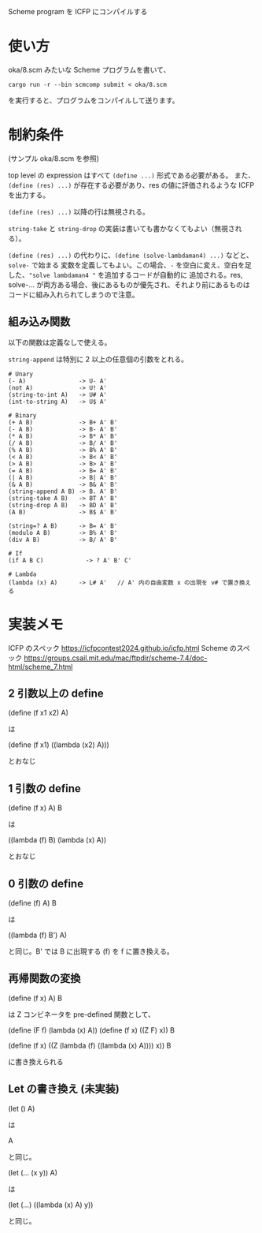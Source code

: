 Scheme program を ICFP にコンパイルする

# 使い方

oka/8.scm みたいな Scheme プログラムを書いて、

`cargo run -r --bin scmcomp submit < oka/8.scm`

を実行すると、プログラムをコンパイルして送ります。

# 制約条件

(サンプル oka/8.scm を参照)

top level の expression はすべて `(define ...)` 形式である必要がある。
また、`(define (res) ...)` が存在する必要があり、res の値に評価されるような ICFP を出力する。

`(define (res) ...)` 以降の行は無視される。

`string-take` と `string-drop` の実装は書いても書かなくてもよい（無視される）。

`(define (res) ...)` の代わりに、`(define (solve-lambdaman4) ...)` などと、`solve-` で始まる
変数を定義してもよい。この場合、`-` を空白に変え、空白を足した、`"solve lambdaman4 "` を追加するコードが自動的に
追加される。res, solve-... が両方ある場合、後にあるものが優先され、それより前にあるものはコードに組み入れられてしまうので注意。

## 組み込み関数

以下の関数は定義なしで使える。

`string-append` は特別に 2 以上の任意個の引数をとれる。

```
# Unary
(- A)               -> U- A'
(not A)             -> U! A'
(string-to-int A)   -> U# A'
(int-to-string A)   -> U$ A'

# Binary
(+ A B)             -> B+ A' B'
(- A B)             -> B- A' B'
(* A B)             -> B* A' B'
(/ A B)             -> B/ A' B'
(% A B)             -> B% A' B'
(< A B)             -> B< A' B'
(> A B)             -> B> A' B'
(= A B)             -> B= A' B'
(| A B)             -> B| A' B'
(& A B)             -> B& A' B'
(string-append A B) -> B. A' B'
(string-take A B)   -> BT A' B'
(string-drop A B)   -> BD A' B'
(A B)               -> B$ A' B'

(string=? A B)      -> B= A' B'
(modulo A B)        -> B% A' B'
(div A B)           -> B/ A' B'

# If
(if A B C)            -> ? A' B' C'

# Lambda
(lambda (x) A)      -> L# A'   // A' 内の自由変数 x の出現を v# で置き換える
```

# 実装メモ

ICFP のスペック https://icfpcontest2024.github.io/icfp.html
Scheme のスペック https://groups.csail.mit.edu/mac/ftpdir/scheme-7.4/doc-html/scheme_7.html

## 2 引数以上の define

(define (f x1 x2) A)

は

(define (f x1) ((lambda (x2) A)))

とおなじ

## 1 引数の define

(define (f x) A) B

は

((lambda (f) B) (lambda (x) A))

とおなじ

## 0 引数の define

(define (f) A) B

は

((lambda (f) B') A)

と同じ。B' では B に出現する (f) を f に置き換える。

## 再帰関数の変換

(define (f x) A) B

は
Z コンビネータを pre-defined 関数として、

(define (F f) (lambda (x) A))
(define (f x) ((Z F) x))
B

(define (f x) ((Z (lambda (f) ((lambda (x) A)))) x))
B

に書き換えられる

## Let の書き換え (未実装)

(let () A)

は

A

と同じ。

(let (... (x y)) A)

は

(let (...) ((lambda (x) A) y))

と同じ。
